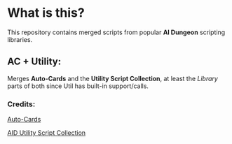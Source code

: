# What is this?
This repository contains merged scripts from popular **AI Dungeon** scripting libraries.

## AC + Utility:
Merges **Auto-Cards** and the **Utility Script Collection**, at least the *Library* parts of both since Util has built-in support/calls.

### Credits:
[Auto-Cards](https://github.com/LewdLeah/Auto-Cards)

[AID Utility Script Collection](https://discord.com/channels/903327676884979802/1380196316382236827/1380196316382236827)